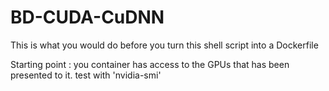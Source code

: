 # BD-CUDA-CuDNN
This is what you would do before you turn this shell script into a Dockerfile

Starting point : you container has access to the GPUs that has been presented to it.
test with 'nvidia-smi'

